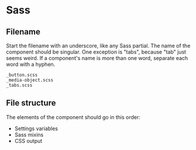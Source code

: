 # Sass

## Filename

Start the filename with an underscore, like any Sass partial. The name of the component should be singular. One exception is "tabs", because "tab" just seems weird. If a component's name is more than one word, separate each word with a hyphen.

```
_button.scss
_media-object.scss
_tabs.scss
```

## File structure

The elements of the component should go in this order:

- Settings variables
- Sass mixins
- CSS output